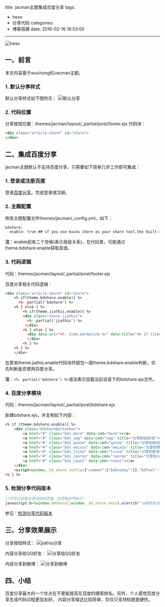 title: jacman主题集成百度分享
tags:
  - hexo
  - 分享代码
categories:
  - 博客搭建
date: 2016-02-16 16:53:00
---

<img src="/asserts/images/logo/hexo.png" title="hexo" class="img-logo img-center" />


## 一、前言
本文内容基于wuchong的Jacman主题。

### 1. 默认分享样式
默认分享样式如下图所示：
![默认分享](http://7xkl4i.com1.z0.glb.clouddn.com/hexo-jacman-default-share.png)

### 2. 代码位置
分享按钮位置：themes/jacman/layout/_partial/post/footer.ejs
代码块：
``` html
<div class="article-share" id="share">
</div>
```


## 二、集成百度分享
jacman主题默认不支持百度分享，只需要如下简单几步工作即可集成：

### 1. 登录或注册百度
登录[百度分享](http://share.baidu.com/)，完成登录或注册。

### 2. 主题配置
修改主题配置文件themes/jacman/_config.yml，如下：

``` txt
bdshare:
  enable: true ## if you use baidu share as your share tool,the built-in share tool won't be display.
```

**注**：enable前有二个空格(表示层级关系)，在代码里，可能通过theme.bdshare.enable获取其值。

### 3. 代码逻辑
代码：themes/jacman/layout/_partial/post/footer.ejs

百度分享相关代码逻辑：
``` html
<div class="article-share" id="share">
    <% if(theme.bdshare.enable){ %>
      <%- partial('bdshare') %>
    <% } else { %>
        <% if(theme.jiathis.enable){ %>
        <div class="share-jiathis">
          <%- partial('jiathis') %>
         </div>
        <% } else { %>
          <div data-url="<%- item.permalink %>" data-title="<% if (item.title){ %><%= item.title %> | <% } %><%= config.title %>" data-tsina="<%= theme.author.tsina %>" class="share clearfix">
          </div>
        <% } %>
    <% } %>
    </div>
```

在原来theme.jiathis.enable代码块外层包一层theme.bdshare.enable判断，优先判断是否使用百度分享。

**注**：`<%- partial('bdshare') %>`语法表示加载当前目录下的bdshare.ejs文件。

### 4. 百度分享模块
代码：themes/jacman/layout/_partial/post/bdshare.ejs

新建bdshare.ejs，并复制如下内容：
``` html
<% if (theme.bdshare.enable){ %>
    <div class="bdsharebuttonbox">
        <a href="#" class="bds_more" data-cmd="more"></a>
        <a href="#" class="bds_sqq" data-cmd="sqq" title="分享到QQ好友"></a>
        <a href="#" class="bds_qzone" data-cmd="qzone" title="分享到QQ空间"></a>
        <a href="#" class="bds_weixin" data-cmd="weixin" title="分享到微信"></a>
        <a href="#" class="bds_tsina" data-cmd="tsina" title="分享到新浪微博"></a>
        <a href="#" class="bds_renren" data-cmd="renren" title="分享到人人网"></a>
        <a href="#" class="bds_count" data-cmd="count"></a>
    </div>
    <script>window._bd_share_config={"common":{"bdSnsKey":{},"bdText":"","bdMini":"1","bdMiniList":false,"bdPic":"","bdStyle":"0","bdSize":"24"},"share":{}};with(document)0[(getElementsByTagName('head')[0]||body).appendChild(createElement('script')).src='http://bdimg.share.baidu.com/static/api/js/share.js?v=89860593.js?cdnversion='+~(-new Date()/36e5)];</script>
<% } %>
```

### 5. 检测分享代码版本
``` javascript
//打开已安装分享代码的页面，在控制台中执行：
javascript:b=(window.bdShare||window._bd_share_main);alert(b?'\u5F53\u524D\u9875\u9762\u7684\u5206\u4EAB\u4EE3\u7801\u7248\u672C\u4E3A\uFF1A'+(b.version||'1.0'):'\u5F53\u524D\u9875\u9762\u6CA1\u6709\u5B89\u88C5\u5206\u4EAB\u4EE3\u7801\u3002')
```

参见：[检测分享代码版本](http://share.baidu.com/code/advance#tools)


## 三、分享效果展示
分享按钮样式：
![jiathis分享](http://7xkl4i.com1.z0.glb.clouddn.com/hexo-jacman-bdshare-share.png)

内容分享给QQ好友：
![分享给QQ好友](http://7xkl4i.com1.z0.glb.clouddn.com/hexo-jacman-bdshare-share-qq.png)

内容分享到微博：
![分享到微博](http://7xkl4i.com1.z0.glb.clouddn.com/hexo-jacman-bdshare-share-weibo.png)


## 四、小结
百度分享最大的一个优点在于更能提高在百度的搜索排名。另外，个人感觉百度分享生成代码过程更加友好。
内容分享描述比较简单，仅仅只支持标题是硬伤。

